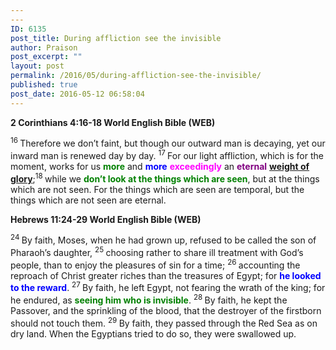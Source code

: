 ```yaml
---
---
ID: 6135
post_title: During affliction see the invisible
author: Praison
post_excerpt: ""
layout: post
permalink: /2016/05/during-affliction-see-the-invisible/
published: true
post_date: 2016-05-12 06:58:04
---
```

<p class="passage-display"><strong><span class="passage-display-bcv">2 Corinthians 4:16-18
</span><span class="passage-display-version">World English Bible (WEB)</span></strong></p>
<span id="en-WEB-28877" class="text 2Cor-4-16"><sup class="versenum">16 </sup>Therefore we don’t faint, but though our outward man is decaying, yet our inward man is renewed day by day. </span><span id="en-WEB-28878" class="text 2Cor-4-17"><sup class="versenum">17 </sup>For our light affliction, which is for the moment, works for us <span style="color: #008000;"><strong>more</strong></span> and <span style="color: #0000ff;"><strong>more</strong></span> <span style="color: #ff00ff;"><strong>exceedingly</strong></span> an <span style="color: #800080;"><strong>eternal</strong></span> <span style="text-decoration: underline;"><strong>weight of glory</strong></span>;</span><span id="en-WEB-28879" class="text 2Cor-4-18"><sup class="versenum">18 </sup>while we <span style="color: #008000;"><strong>don’t look at the things which are seen</strong></span>, but at the things which are not seen. For the things which are seen are temporal, but the things which are not seen are eternal.</span>
<p class="passage-display"><strong><span class="passage-display-bcv">Hebrews 11:24-29
</span><span class="passage-display-version">World English Bible (WEB)</span></strong></p>
<span id="en-WEB-30198" class="text Heb-11-24"><sup class="versenum">24 </sup>By faith, Moses, when he had grown up, refused to be called the son of Pharaoh’s daughter, </span><span id="en-WEB-30199" class="text Heb-11-25"><sup class="versenum">25 </sup>choosing rather to share ill treatment with God’s people, than to enjoy the pleasures of sin for a time; </span><span id="en-WEB-30200" class="text Heb-11-26"><sup class="versenum">26 </sup>accounting the reproach of Christ greater riches than the treasures of Egypt; for <span style="color: #0000ff;"><strong>he looked to the reward</strong></span>. </span><span id="en-WEB-30201" class="text Heb-11-27"><sup class="versenum">27 </sup>By faith, he left Egypt, not fearing the wrath of the king; for he endured, as <span style="color: #008000;"><strong>seeing him who is invisible</strong></span>. </span><span id="en-WEB-30202" class="text Heb-11-28"><sup class="versenum">28 </sup>By faith, he kept the Passover, and the sprinkling of the blood, that the destroyer of the firstborn should not touch them. </span><span id="en-WEB-30203" class="text Heb-11-29"><sup class="versenum">29 </sup>By faith, they passed through the Red Sea as on dry land. When the Egyptians tried to do so, they were swallowed up.</span>